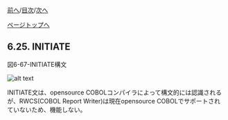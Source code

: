 <!--navi start1-->
[前へ](6-24.md)/[目次](https://momo2584.github.io/opensourcecobol.github.io/markdown/TOC.html)/[次へ](6-26.md)
<!--navi end1-->
<!--navi start2-->

[ページトップへ](6-25.md)
<!--navi end2-->
## 6.25. INITIATE

図6-67-INITIATE構文

![alt text](Image/6-67-Initiate.png)

INITIATE文は、opensource COBOLコンパイラによって構文的には認識されるが、RWCS(COBOL Report Writer)は現在opensource COBOLでサポートされていないため、機能しない。

